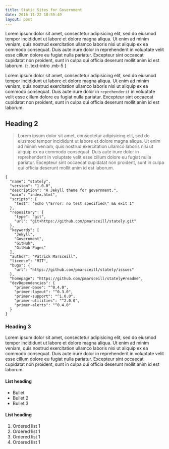 ```yaml
---
title: Static Sites for Government
date: 2016-11-22 10:55:49
layout: post
---
```


Lorem ipsum dolor sit amet, consectetur adipisicing elit, sed do eiusmod tempor incididunt ut labore et dolore magna aliqua. Ut enim ad minim veniam, quis nostrud exercitation ullamco laboris nisi ut aliquip ex ea commodo consequat. Duis aute irure dolor in reprehenderit in voluptate velit esse cillum dolore eu fugiat nulla pariatur. Excepteur sint occaecat cupidatat non proident, sunt in culpa qui officia deserunt mollit anim id est laborum.
{: .text-intro .mb-5 }

Lorem ipsum dolor sit amet, consectetur adipisicing elit, sed do eiusmod tempor incididunt ut labore et dolore magna aliqua. Ut enim ad minim veniam, quis nostrud exercitation ullamco laboris nisi ut aliquip ex ea commodo consequat. Duis aute irure dolor in `reprehenderit` in voluptate velit esse cillum dolore eu fugiat nulla pariatur. Excepteur sint occaecat cupidatat non proident, sunt in culpa qui officia deserunt mollit anim id est laborum.

## Heading 2
> Lorem ipsum dolor sit amet, consectetur adipisicing elit, sed do eiusmod tempor incididunt ut labore et dolore magna aliqua. Ut enim ad minim veniam, quis nostrud exercitation ullamco laboris nisi ut aliquip ex ea commodo consequat. Duis aute irure dolor in reprehenderit in voluptate velit esse cillum dolore eu fugiat nulla pariatur. Excepteur sint occaecat cupidatat non proident, sunt in culpa qui officia deserunt mollit anim id est laborum.

```
{
  "name": "stately",
  "version": "1.0.0",
  "description": "A Jekyll theme for government.",
  "main": "index.html",
  "scripts": {
    "test": "echo \"Error: no test specified\" && exit 1"
  },
  "repository": {
    "type": "git",
    "url": "git+https://github.com/pmarsceill/stately.git"
  },
  "keywords": [
    "Jekyll",
    "Government",
    "GitHub",
    "GitHub Pages"
  ],
  "author": "Patrick Marsceill",
  "license": "MIT",
  "bugs": {
    "url": "https://github.com/pmarsceill/stately/issues"
  },
  "homepage": "https://github.com/pmarsceill/stately#readme",
  "devDependencies": {
    "primer-base": "^0.4.0",
    "primer-layout": "^0.3.0",
    "primer-support": "^1.0.0",
    "primer-utilities": "^2.0.0",
    "primer-alerts": "^0.4.0"
  }
}
```

### Heading 3

Lorem ipsum dolor sit amet, consectetur adipisicing elit, sed do eiusmod tempor incididunt ut labore et dolore magna aliqua. Ut enim ad minim veniam, quis nostrud exercitation ullamco laboris nisi ut aliquip ex ea commodo consequat. Duis aute irure dolor in reprehenderit in voluptate velit esse cillum dolore eu fugiat nulla pariatur. Excepteur sint occaecat cupidatat non proident, sunt in culpa qui officia deserunt mollit anim id est laborum.

#### List heading
- Bullet
- Bullet 2
- Bullet 3

#### List heading
1. Ordered list 1
1. Ordered list 1
1. Ordered list 1
1. Ordered list 1
